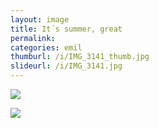 ```yaml
---
layout: image
title: It´s summer, great
permalink: 
categories: emil
thumburl: /i/IMG_3141_thumb.jpg
slideurl: /i/IMG_3141.jpg 
---
```

![]({{site.url}}/i/IMG_3140.jpg)

![]({{site.url}}/i/IMG_3141.jpg)
